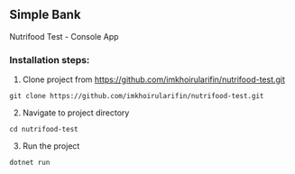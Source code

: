 ## Simple Bank

Nutrifood Test - Console App

### Installation steps:

1. Clone project from https://github.com/imkhoirularifin/nutrifood-test.git

```shell
git clone https://github.com/imkhoirularifin/nutrifood-test.git
```

2. Navigate to project directory

```shell
cd nutrifood-test
```

3. Run the project

```shell
dotnet run
```
